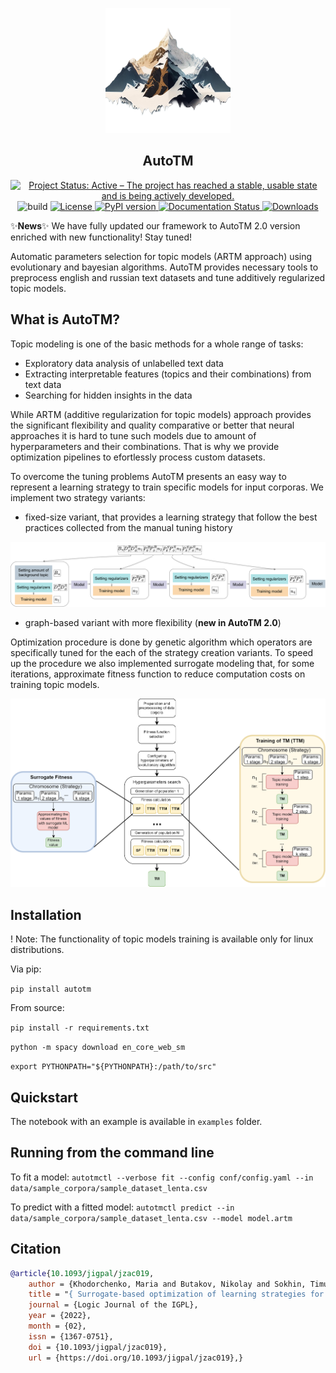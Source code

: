 
<p align="center">
<img src="docs/img/MyLogo.png" alt="Library scheme" height="200"/>
</p>

<h2 align="center">
AutoTM
</h2>

<p align="center">
    <a href="https://www.repostatus.org/#active">
    <img alt="Project Status: Active – The project has reached a stable, usable state and is being actively developed." src="https://www.repostatus.org/badges/latest/active.svg">
    </a>
    <img alt="build" src="https://github.com/ngc436/AutoTM/actions/workflows/build.yaml/badge.svg">
    <a href="https://opensource.org/licenses/BSD-3-Clause">
    <img alt="License" src="https://img.shields.io/badge/License-BSD%203--Clause-blue.svg">
    </a>
    <a href="https://badge.fury.io/py/autotm">
    <img alt="PyPI version" src="https://badge.fury.io/py/autotm.svg">
    </a>
    <a href="https://autotm.readthedocs.io/en/latest/?badge=latest">
    <img alt="Documentation Status" src="https://readthedocs.org/projects/autotm/badge/?version=latest">
    </a>
    <a href="https://pepy.tech/project/autotm">
    <img alt="Downloads" src="https://static.pepy.tech/personalized-badge/autotm?period=total&units=international_system&left_color=grey&right_color=orange&left_text=Downloads">
    </a>
</p>

:sparkles:**News**:sparkles: We have fully updated our framework to AutoTM 2.0 version enriched with new functionality! Stay tuned!

Automatic parameters selection for topic models (ARTM approach) using evolutionary and bayesian algorithms. 
AutoTM provides necessary tools to preprocess english and russian text datasets and tune additively regularized topic models.

## What is AutoTM?
Topic modeling is one of the basic methods for a whole range of tasks:

* Exploratory data analysis of unlabelled text data
* Extracting interpretable features (topics and their combinations) from text data 
* Searching for hidden insights in the data

While ARTM (additive regularization for topic models) approach provides the significant flexibility and quality comparative or better that neural 
approaches it is hard to tune such models due to amount of hyperparameters and their combinations. That is why we provide optimization pipelines to efortlessly process custom datasets.

To overcome the tuning problems AutoTM presents an easy way to represent a learning strategy to train specific models for input corporas. We implement two strategy variants:

* fixed-size variant, that provides a learning strategy that follow the best practices collected from the manual tuning history

<img src="docs/img/strategy.png" alt="Learning strategy representation" height=""/>

* graph-based variant with more flexibility (**new in AutoTM 2.0**)

Optimization procedure is done by genetic algorithm which operators are specifically tuned for 
the each of the strategy creation variants. To speed up the procedure we also implemented surrogate modeling that, for some iterations, 
approximate fitness function to reduce computation costs on training topic models.

<img src="docs/img/img_library_eng.png" alt="Library scheme" height=""/>


## Installation

! Note: The functionality of topic models training is available only for linux distributions.

Via pip:

```pip install autotm```

From source:

```pip install -r requirements.txt```  

```python -m spacy download en_core_web_sm```

```export PYTHONPATH="${PYTHONPATH}:/path/to/src"```

[//]: # (## Dataset and )

## Quickstart

The notebook with an example is available in ```examples``` folder.

## Running from the command line

To fit a model:
```autotmctl --verbose fit --config conf/config.yaml --in data/sample_corpora/sample_dataset_lenta.csv```

To predict with a fitted model:
```autotmctl predict --in data/sample_corpora/sample_dataset_lenta.csv --model model.artm```

 
## Citation

```bibtex
@article{10.1093/jigpal/jzac019,
    author = {Khodorchenko, Maria and Butakov, Nikolay and Sokhin, Timur and Teryoshkin, Sergey},
    title = "{ Surrogate-based optimization of learning strategies for additively regularized topic models}",
    journal = {Logic Journal of the IGPL},
    year = {2022},
    month = {02},
    issn = {1367-0751},
    doi = {10.1093/jigpal/jzac019},
    url = {https://doi.org/10.1093/jigpal/jzac019},}

```
